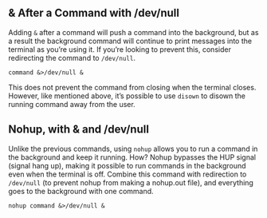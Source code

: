 ## & After a Command with /dev/null

Adding `&` after a command will push a command into the background, but as a result the background
command will continue to print messages into the terminal as you’re using it. If you’re looking to
prevent this, consider redirecting the command to `/dev/null`.

```
command &>/dev/null &
```

This does not prevent the command from closing when the terminal closes. However, like mentioned
above, it’s possible to use `disown` to disown the running command away from the user.

## Nohup, with & and /dev/null

Unlike the previous commands, using `nohup` allows you to run a command in the background and keep
it running. How? Nohup bypasses the HUP signal (signal hang up), making it possible to run commands
in the background even when the terminal is off. Combine this command with redirection to
`/dev/null` (to prevent nohup from making a nohup.out file), and everything goes to the background
with one command.

```
nohup command &>/dev/null &
```
